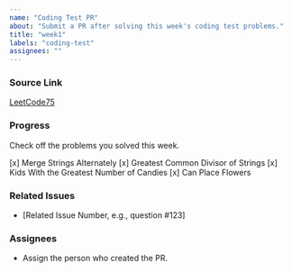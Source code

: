 ```yaml
---
name: "Coding Test PR"
about: "Submit a PR after solving this week's coding test problems."
title: "week1"
labels: "coding-test"
assignees: ""
---
```


### Source Link

[LeetCode75](https://leetcode.com/studyplan/leetcode-75/)

### Progress

Check off the problems you solved this week.

[x] Merge Strings Alternately
[x] Greatest Common Divisor of Strings
[x] Kids With the Greatest Number of Candies
[x] Can Place Flowers

### Related Issues

- [Related Issue Number, e.g., question #123]

### Assignees

- Assign the person who created the PR.
